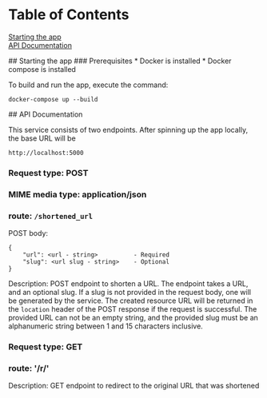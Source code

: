 # Table of Contents  
[Starting the app](#python-scaffolding)  
[API Documentation](#api-docs)   

<a name="starting-the-app" />
## Starting the app
### Prerequisites
* Docker is installed
* Docker compose is installed

To build and run the app, execute the command:
```
docker-compose up --build
```

<a name="api-docs" />
## API Documentation

This service consists of two endpoints. After spinning up the app locally, the base URL will be 
```
http://localhost:5000
```


### Request type: POST
### MIME media type: application/json

### route: `/shortened_url`

POST body:
```
{
    "url": <url - string>          - Required
    "slug": <url slug - string>    - Optional
}
```

Description:
POST endpoint to shorten a URL. The endpoint takes a URL, and an optional slug. If a slug is not provided in the request body, one will be generated by the service. The created resource URL will be returned in the `location` header of the POST response if the request is successful. The provided URL can not be an empty string, and the provided slug must be an alphanumeric string between 1 and 15 characters inclusive.


### Request type: GET

### route: '/r/<slug>'

Description:
GET endpoint to redirect to the original URL that was shortened

